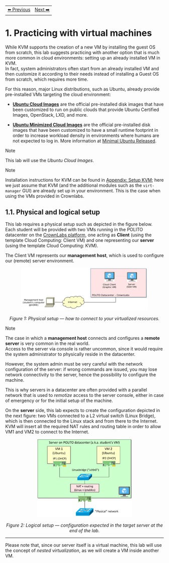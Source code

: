 <table style="width:100%">
  <tr>
    <td align="left"><a href="../README.md">⬅️ Previous</a></td>
    <td align="right"><a href="../1.2/README.md">Next ➡️</a></td>
  </tr>
</table>

# 1. Practicing with virtual machines

While KVM supports the creation of a new VM by installing the guest OS from scratch, this lab suggests practicing with another option that is much more common in cloud environments: setting up an already installed VM in KVM.  
In fact, system administrators often start from an already installed VM and then customize it according to their needs instead of installing a Guest OS from scratch, which requires more time.

For this reason, major Linux distributions, such as Ubuntu, already provide pre-installed VMs targeting the cloud environment:

- **[Ubuntu Cloud Images](https://cloud-images.ubuntu.com/)** are the official pre-installed disk images that have been customized to run on public clouds that provide Ubuntu Certified Images, OpenStack, LXD, and more.  

- **[Ubuntu Minimized Cloud Images](https://cloud-images.ubuntu.com/minimal/)** are the official pre-installed disk images that have been customized to have a small runtime footprint in order to increase workload density in environments where humans are not expected to log in. More information at [Minimal Ubuntu Released](https://ubuntu.com/blog/minimal-ubuntu-released).  

> [!NOTE]
> This lab will use the *Ubuntu Cloud Images*.  

> [!NOTE]
> Installation instructions for KVM can be found in [Appendix: Setup KVM](../appendix/README); here we just assume that KVM (and the additional modules such as the `virt-manager` GUI) are already set up in your environment. This is the case when using the VMs provided in Crownlabs.

## 1.1. Physical and logical setup

This lab requires a physical setup such as depicted in the figure below.  
Each student will be provided with two VMs running in the POLITO datacenter on the [CrownLabs platform](https://crownlabs.polito.it), one acting as **Client** (using the template Cloud Computing: Client VM) and one representing our **server** (using the template Cloud Computing: KVM).

The Client VM represents our **management host**, which is used to configure our (remote) server environment.

<p align="center">
  <img src="./images/Lab-physical-setup-1.png" alt="Physical setup: how to connect to your virtualized resources" width="80%">
</p>
<p align="center"><em>Figure 1: Physical setup — how to connect to your virtualized resources.</em></p>

> [!NOTE]
> The case in which a **management host** connects and configures a **remote server** is very common in the real world.  
> Access to the server via console is rather uncommon, since it would require the system administrator to physically reside in the datacenter.  
>   
> However, the system admin must be very careful with the network configuration of the server: if wrong commands are issued, you may lose network connectivity to the server, hence the possibility to configure the machine.  
>   
> This is why servers in a datacenter are often provided with a parallel network that is used to *remotize* access to the server console, either in case of emergency or for the initial setup of the machine.

On the **server** side, this lab expects to create the configuration depicted in the next figure: two VMs connected to a L2 virtual switch (Linux Bridge), which is then connected to the Linux stack and from there to the Internet.  
KVM will insert all the required NAT rules and routing table in order to allow VM1 and VM2 to connect to the Internet.

<p align="center">
  <img src="./images/Lab-logical-setup-1.png" alt="Logical setup: configuration expected in the target server at the end of the lab" width="60%">
</p>
<p align="center"><em>Figure 2: Logical setup — configuration expected in the target server at the end of the lab.</em></p>

---

Please note that, since our server itself is a virtual machine, this lab will use the concept of *nested virtualization*, as we will create a VM inside another VM.
